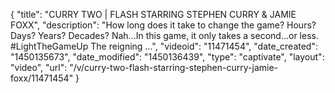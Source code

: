{
    "title": "CURRY TWO | FLASH STARRING STEPHEN CURRY & JAMIE FOXX",
    "description": "How long does it take to change the game? Hours? Days? Years? Decades? Nah...In this game, it only takes a second...or less. #LightTheGameUp The reigning ...",
    "videoid": "11471454",
    "date_created": "1450135673",
    "date_modified": "1450136439",
    "type": "captivate",
    "layout": "video",
    "url": "\/v\/curry-two-flash-starring-stephen-curry-jamie-foxx\/11471454"
}